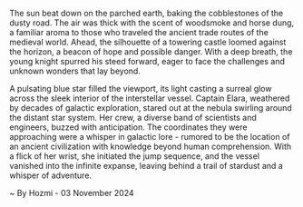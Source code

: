 
The sun beat down on the parched earth, baking the cobblestones of the dusty road.  The air was thick with the scent of woodsmoke and horse dung, a familiar aroma to those who traveled the ancient trade routes of the medieval world.  Ahead, the silhouette of a towering castle loomed against the horizon, a beacon of hope and possible danger. With a deep breath, the young knight spurred his steed forward, eager to face the challenges and unknown wonders that lay beyond. 

A pulsating blue star filled the viewport, its light casting a surreal glow across the sleek interior of the interstellar vessel.  Captain Elara, weathered by decades of galactic exploration, stared out at the nebula swirling around the distant star system.  Her crew, a diverse band of scientists and engineers, buzzed with anticipation. The coordinates they were approaching were a whisper in galactic lore - rumored to be the location of an ancient civilization with knowledge beyond human comprehension.  With a flick of her wrist, she initiated the jump sequence, and the vessel vanished into the infinite expanse, leaving behind a trail of stardust and a whisper of adventure. 

~ By Hozmi - 03 November 2024
